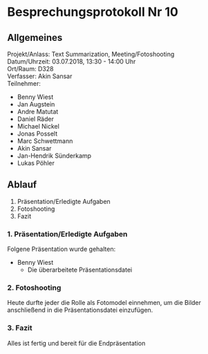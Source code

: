 # Besprechungsprotokoll Nr 10
##
## Allgemeines

Projekt/Anlass: Text Summarization, Meeting/Fotoshooting <br/>
Datum/Uhrzeit: 03.07.2018, 13:30 - 14:00 Uhr <br/>
Ort/Raum: D328 <br/>
Verfasser: Akin Sansar <br/>
Teilnehmer:

- Benny Wiest
- Jan Augstein
- Andre Matutat
- Daniel Räder
- Michael Nickel
- Jonas Posselt
- Marc Schwettmann
- Akin Sansar
- Jan-Hendrik Sünderkamp
- Lukas Pöhler

## Ablauf 

1. Präsentation/Erledigte Aufgaben
2. Fotoshooting
3. Fazit

### 1. Präsentation/Erledigte Aufgaben

Folgene Präsentation wurde gehalten:

- Benny Wiest
	- Die überarbeitete Präsentationsdatei


### 2. Fotoshooting

Heute durfte jeder die Rolle als Fotomodel einnehmen, um die Bilder anschließend in die Präsentationsdatei einzufügen. </br>


### 3. Fazit

Alles ist fertig und bereit für die Endpräsentation